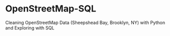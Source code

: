 # OpenStreetMap-SQL
Cleaning OpenStreetMap Data (Sheepshead Bay, Brooklyn, NY) with Python and Exploring with SQL
